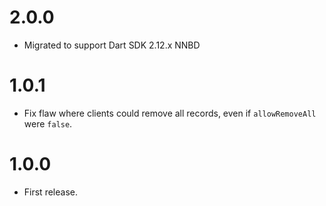 # 2.0.0
* Migrated to support Dart SDK 2.12.x NNBD

# 1.0.1
* Fix flaw where clients could remove all records, even if `allowRemoveAll` were `false`.

# 1.0.0
* First release.